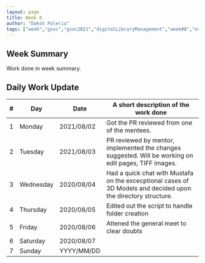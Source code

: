 ```yaml
---
layout: page
title: Week 8
author: "Daksh Paleria"
tags: ["week","gsoc","gsoc2021","digitalLibraryManagement","week#8","eval#2"]
---
```


## Week Summary

 
Work done in week summary.

## Daily Work Update

|\#|Day|Date|A short description of the work done|  
|---	|---	|---	|---	|  
|1   	| Monday 	|   2021/08/02	| Got the PR reviewed from one of the mentees. |  
|2   	| Tuesday  	|   2021/08/03	| PR reviewed by mentor, implemented the changes suggested. Will be working on edit pages, TIFF images.	|  
|3   	| Wednesday  	|  2020/08/04 	| Had a quick chat with Mustafa on the excecptional cases of 3D Models and decided upon the directory structure.  |  
|4   	| Thursday  	|   2020/08/05	| Edited out the script to handle folder creation |  
|5   	| Friday  	|   2020/08/06	| Attened the general meet to clear doubts |  
|6   	| Saturday  	|   2020/08/07	| 	|  
|7   	| Sunday  	|   YYYY/MM/DD	|  |  

